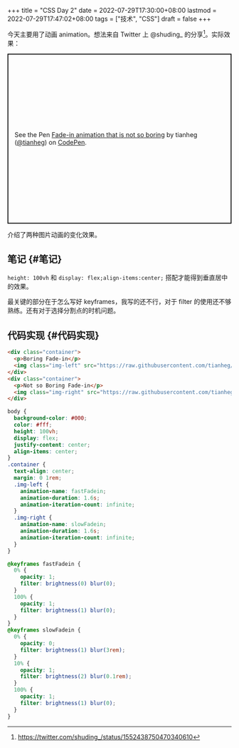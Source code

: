 +++
title = "CSS Day 2"
date = 2022-07-29T17:30:00+08:00
lastmod = 2022-07-29T17:47:02+08:00
tags = ["技术", "CSS"]
draft = false
+++

今天主要用了动画 animation。想法来自 Twitter 上 @shuding\_ 的分享[^fn:1]。实际效果：

<p class="codepen" data-height="381" data-default-tab="result" data-slug-hash="KKoyRaw" data-preview="true" data-editable="true" data-user="tianheg" style="height: 381px; box-sizing: border-box; display: flex; align-items: center; justify-content: center; border: 2px solid; margin: 1em 0; padding: 1em;">
  <span>See the Pen <a href="https://codepen.io/tianheg/pen/KKoyRaw">
  Fade-in animation that is not so boring</a> by tianheg (<a href="https://codepen.io/tianheg">@tianheg</a>)
  on <a href="https://codepen.io">CodePen</a>.</span>
</p>
<script async src="https://cpwebassets.codepen.io/assets/embed/ei.js"></script>

介绍了两种图片动画的变化效果。


## 笔记 {#笔记}

`height: 100vh` 和 `display: flex;align-items:center;` 搭配才能得到垂直居中的效果。

最关键的部分在于怎么写好 keyframes，我写的还不行，对于 filter 的使用还不够熟练。还有对于选择分割点的时机问题。


## 代码实现 {#代码实现}

```html
<div class="container">
  <p>Boring Fade-in</p>
  <img class="img-left" src="https://raw.githubusercontent.com/tianheg/blog/main/static/images/jungle-2.webp" alt="Star" width=400>
</div>
<div class="container">
  <p>Not so Boring Fade-in</p>
  <img class="img-right" src="https://raw.githubusercontent.com/tianheg/blog/main/static/images/jungle-2.webp" alt="Star" width=400>
</div>
```

```css
body {
  background-color: #000;
  color: #fff;
  height: 100vh;
  display: flex;
  justify-content: center;
  align-items: center;
}
.container {
  text-align: center;
  margin: 0 1rem;
  .img-left {
    animation-name: fastFadein;
    animation-duration: 1.6s;
    animation-iteration-count: infinite;
  }
  .img-right {
    animation-name: slowFadein;
    animation-duration: 1.6s;
    animation-iteration-count: infinite;
  }
}

@keyframes fastFadein {
  0% {
    opacity: 1;
    filter: brightness(0) blur(0);
  }
  100% {
    opacity: 1;
    filter: brightness(1) blur(0);
  }
}
@keyframes slowFadein {
  0% {
    opacity: 0;
    filter: brightness(1) blur(3rem);
  }
  10% {
    opacity: 1;
    filter: brightness(2) blur(0.1rem);
  }
  100% {
    opacity: 1;
    filter: brightness(1) blur(0);
  }
}
```

[^fn:1]: <https://twitter.com/shuding_/status/1552438750470340610>
